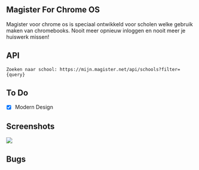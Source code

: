 ## Magister For Chrome OS
Magister voor chrome os is speciaal ontwikkeld voor scholen welke gebruik maken van chromebooks. Nooit meer opnieuw inloggen en nooit meer je huiswerk missen!

## API
```
Zoeken naar school: https://mijn.magister.net/api/schools?filter={query}
```

## To Do
- [x] Modern Design

## Screenshots
![](https://raw.githubusercontent.com/abcroes/Magister/master/assets/screenshots/screen1.png)

## Bugs
